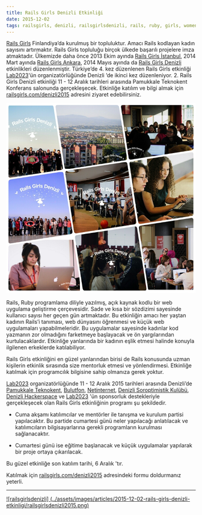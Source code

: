 ```yaml
---
title: Rails Girls Denizli Etkinliği
date: 2015-12-02
tags: railsgirls, denizli, railsgirlsdenizli, rails, ruby, girls, women, programming, event, organization, pauteknokent, lab2023, bulutfon, netinternet, denizlihs, soroptimistik derneği
---
```


[Rails Girls](http://railsgirls.com/) Finlandiya’da kurulmuş bir topluluktur. Amacı Rails kodlayan kadın sayısını artırmaktır.
Rails Girls topluluğu birçok ülkede başarılı projelere imza atmaktadır. Ülkemizde daha önce 2013 Ekim ayında
[Rails Girls İstanbul](http://railsgirls.com/istanbul), 2014 Mart ayında  [Rails Girls Ankara](http://railsgirls.com/ankara), 2014 Mayıs ayında da [Rails Girls Denizli](http://railsgirls.com/denizli) etkinlikleri
düzenlenmiştir. Türkiye’de 4. kez düzenlenen Rails Girls etkinliği [Lab2023](http://lab2023.com/)'ün organizatörlüğünde Denizli ’de ikinci kez düzenleniyor.
2. Rails Girls Denizli etkinliği 11 - 12 Aralık tarihleri arasında Pamukkale Teknokent Konferans salonunda gerçekleşecek.
Etkinliğe katılım ve bilgi almak için [railsgirls.com/denizli2015](http://railsgirls.com/denizli2015) adresini ziyaret edebilirsiniz.

[![railsgirlsdenizli2014](../assets/images/articles/2015-12-02-rails-girls-denizli-etkinligi/railsgirls2014.jpg)](http://railsgirls.com/denizli2015)

Rails, Ruby programlama diliyle yazılmış, açık kaynak kodlu bir web uygulama geliştirme çerçevesidir.
Sade ve kısa bir sözdizimi sayesinde kullanıcı sayısı her geçen gün artmaktadır. Bu etkinliğin amacı her
yaştan kadının Rails’i tanıması, web dünyasını öğrenmesi ve küçük web uygulamaları yapabilmeleridir.
Bu uygulamalar sayesinde kadınlar kod yazmanın zor olmadığını farketmeye başlayacak ve ön yargılarından
kurtulacaklardır. Etkinliğe yanlarında bir kadının eşlik etmesi halinde konuyla ilgilenen erkeklerde katılabiliyor.

Rails Girls etkinliğini en güzel yanlarından birisi de Rails konusunda uzman kişilerin etkinlik sırasında
size mentorluk etmesi ve yönlendirmesi. Etkinliğe katılmak için programcılık bilgisine sahip olmanıza gerek yoktur.

[Lab2023](http://lab2023.com/) organizatörlüğünde  11 - 12 Aralık 2015 tarihleri arasında Denizli’de [Pamukkale Teknokent](http://pauteknokent.com.tr/teknokent/), [Bulutfon](https://www.bulutfon.com/), [Netinternet](https://www.netinternet.com.tr/), [Denizli Soroptimistik Kulübü](http://www.soroptimistdenizli.org/),
[Denizli Hackerspace](http://www.denizlihs.org/) ve [Lab2023](http://lab2023.com/) 'ün sponsorluk destekleriyle gerçekleşecek olan Rails Girls etkinliğinin programı şu şekildedir.

- Cuma akşamı katılımcılar ve mentörler ile tanışma ve kurulum partisi yapılacaktır. Bu partide cumartesi günü neler yapılacağı
  anlatılacak ve katılımcıların bilgisayarlarına gerekli programların kurulması sağlanacaktır.

- Cumartesi günü ise eğitime başlanacak ve küçük uygulamalar yapılarak bir proje ortaya çıkarılacak.

Bu güzel etkinliğe son katılım tarihi, 6 Aralık 'tır.

Katılmak için [railsgirls.com/denizli2015](http://railsgirls.com/denizli2015) adresindeki formu doldurmanız yeterli.


---

[![railsgirlsdenizli] (../assets/images/articles/2015-12-02-rails-girls-denizli-etkinligi/railsgirlsdenizli2015.png)](http://railsgirls.com/denizli2015)




